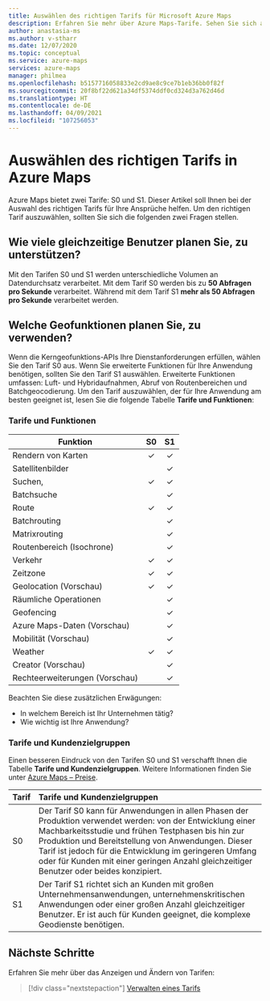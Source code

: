 ```yaml
---
title: Auswählen des richtigen Tarifs für Microsoft Azure Maps
description: Erfahren Sie mehr über Azure Maps-Tarife. Sehen Sie sich an, welche Tarife welche Funktionen anbieten, sowie wichtige Überlegungen zur Auswahl eines Tarifs.
author: anastasia-ms
ms.author: v-stharr
ms.date: 12/07/2020
ms.topic: conceptual
ms.service: azure-maps
services: azure-maps
manager: philmea
ms.openlocfilehash: b5157716058833e2cd9ae8c9ce7b1eb36bb0f82f
ms.sourcegitcommit: 20f8bf22d621a34df5374ddf0cd324d3a762d46d
ms.translationtype: HT
ms.contentlocale: de-DE
ms.lasthandoff: 04/09/2021
ms.locfileid: "107256053"
---
```

# <a name="choose-the-right-pricing-tier-in-azure-maps"></a>Auswählen des richtigen Tarifs in Azure Maps

Azure Maps bietet zwei Tarife: S0 und S1. Dieser Artikel soll Ihnen bei der Auswahl des richtigen Tarifs für Ihre Ansprüche helfen. Um den richtigen Tarif auszuwählen, sollten Sie sich die folgenden zwei Fragen stellen.

## <a name="how-many-concurrent-users-do-i-plan-to-support"></a>Wie viele gleichzeitige Benutzer planen Sie, zu unterstützen?

Mit den Tarifen S0 und S1 werden unterschiedliche Volumen an Datendurchsatz verarbeitet. Mit dem Tarif S0 werden bis zu **50 Abfragen pro Sekunde** verarbeitet. Während mit dem Tarif S1 **mehr als 50 Abfragen pro Sekunde** verarbeitet werden.

## <a name="what-geospatial-capabilities-do-i-plan-to-use"></a>Welche Geofunktionen planen Sie, zu verwenden?

Wenn die Kerngeofunktions-APIs Ihre Dienstanforderungen erfüllen, wählen Sie den Tarif S0 aus. Wenn Sie erweiterte Funktionen für Ihre Anwendung benötigen, sollten Sie den Tarif S1 auswählen. Erweiterte Funktionen umfassen: Luft- und Hybridaufnahmen, Abruf von Routenbereichen und Batchgeocodierung. Um den Tarif auszuwählen, der für Ihre Anwendung am besten geeignet ist, lesen Sie die folgende Tabelle **Tarife und Funktionen**:

### <a name="pricing-tier-capabilities"></a>Tarife und Funktionen

| Funktion                              |        S0           |  S1      |
|-----------------------------------------|:-------------------:|:--------:|
| Rendern von Karten                              | ✓                   | ✓       |
| Satellitenbilder                       |                     | ✓        |
| Suchen,                                  | ✓                    | ✓        |
| Batchsuche                            |                     | ✓        |
| Route                                   | ✓                    |✓        |
| Batchrouting                            |                    | ✓        |
| Matrixrouting                          |                     | ✓        |
| Routenbereich (Isochrone)                |                     | ✓        |
| Verkehr                                |✓                    |✓        |
| Zeitzone                               |✓                    |✓        |
| Geolocation (Vorschau)                    |✓                   |✓        |
| Räumliche Operationen                        |                    |✓        |
| Geofencing                                |                    |✓        |
| Azure Maps-Daten (Vorschau)                |                     | ✓        |
| Mobilität (Vorschau)                       |                     | ✓        |
| Weather                       |✓                    |✓        |
|  Creator (Vorschau)                         |                   |✓        |
|  Rechteerweiterungen (Vorschau)                        |                   |✓        |

Beachten Sie diese zusätzlichen Erwägungen:

* In welchem Bereich ist Ihr Unternehmen tätig?
* Wie wichtig ist Ihre Anwendung?

### <a name="pricing-tier-targeted-customers"></a>Tarife und Kundenzielgruppen

Einen besseren Eindruck von den Tarifen S0 und S1 verschafft Ihnen die Tabelle **Tarife und Kundenzielgruppen**. Weitere Informationen finden Sie unter [Azure Maps – Preise](https://azure.microsoft.com/pricing/details/azure-maps/). 

| Tarif  |     Tarife und Kundenzielgruppen                                                                |
|-----------------|:-----------------------------------------------------------------------------------------|
| S0            |    Der Tarif S0 kann für Anwendungen in allen Phasen der Produktion verwendet werden: von der Entwicklung einer Machbarkeitsstudie und frühen Testphasen bis hin zur Produktion und Bereitstellung von Anwendungen. Dieser Tarif ist jedoch für die Entwicklung im geringeren Umfang oder für Kunden mit einer geringen Anzahl gleichzeitiger Benutzer oder beides konzipiert. 
| S1            |    Der Tarif S1 richtet sich an Kunden mit großen Unternehmensanwendungen, unternehmenskritischen Anwendungen oder einer großen Anzahl gleichzeitiger Benutzer. Er ist auch für Kunden geeignet, die komplexe Geodienste benötigen.

## <a name="next-steps"></a>Nächste Schritte

Erfahren Sie mehr über das Anzeigen und Ändern von Tarifen:

> [!div class="nextstepaction"]
> [Verwalten eines Tarifs](how-to-manage-pricing-tier.md)
